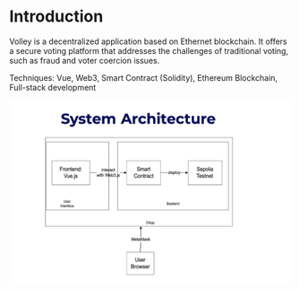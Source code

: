 # Introduction

Volley is a decentralized application based on Ethernet blockchain. It offers a secure voting platform that addresses the challenges of traditional voting, such as fraud and voter coercion issues. 



Techniques: Vue, Web3, Smart Contract (Solidity), Ethereum Blockchain, Full-stack development


![alt text](/system-architecture.png)
